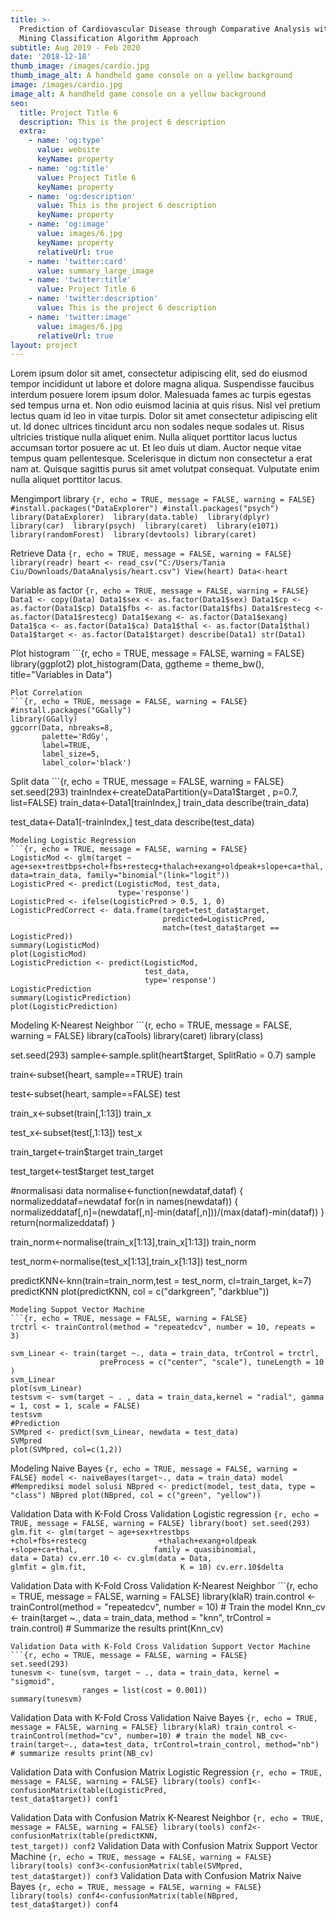 ```yaml
---
title: >-
  Prediction of Cardiovascular Disease through Comparative Analysis with Data
  Mining Classification Algorithm Approach
subtitle: Aug 2019 - Feb 2020
date: '2018-12-18'
thumb_image: /images/cardio.jpg
thumb_image_alt: A handheld game console on a yellow background
image: /images/cardio.jpg
image_alt: A handheld game console on a yellow background
seo:
  title: Project Title 6
  description: This is the project 6 description
  extra:
    - name: 'og:type'
      value: website
      keyName: property
    - name: 'og:title'
      value: Project Title 6
      keyName: property
    - name: 'og:description'
      value: This is the project 6 description
      keyName: property
    - name: 'og:image'
      value: images/6.jpg
      keyName: property
      relativeUrl: true
    - name: 'twitter:card'
      value: summary_large_image
    - name: 'twitter:title'
      value: Project Title 6
    - name: 'twitter:description'
      value: This is the project 6 description
    - name: 'twitter:image'
      value: images/6.jpg
      relativeUrl: true
layout: project
---
```


Lorem ipsum dolor sit amet, consectetur adipiscing elit, sed do eiusmod tempor incididunt ut labore et dolore magna aliqua. Suspendisse faucibus interdum posuere lorem ipsum dolor. Malesuada fames ac turpis egestas sed tempus urna et. Non odio euismod lacinia at quis risus. Nisl vel pretium lectus quam id leo in vitae turpis. Dolor sit amet consectetur adipiscing elit ut. Id donec ultrices tincidunt arcu non sodales neque sodales ut. Risus ultricies tristique nulla aliquet enim. Nulla aliquet porttitor lacus luctus accumsan tortor posuere ac ut. Et leo duis ut diam. Auctor neque vitae tempus quam pellentesque. Scelerisque in dictum non consectetur a erat nam at. Quisque sagittis purus sit amet volutpat consequat. Vulputate enim nulla aliquet porttitor lacus.

Mengimport library
    ```{r, echo = TRUE, message = FALSE, warning = FALSE} 
    #install.packages("DataExplorer") #install.packages("psych") 
    library(DataExplorer) 
    library(data.table) 
    library(dplyr) 
    library(car) 
    library(psych) 
    library(caret) 
    library(e1071) 
    library(randomForest) 
    library(devtools) library(caret)
    ```
    
Retrieve Data
`{r, echo = TRUE, message = FALSE, warning = FALSE} library(readr) heart <- read_csv("C:/Users/Tania Ciu/Downloads/DataAnalysis/heart.csv") View(heart) Data<-heart`

Variable as factor
`{r, echo = TRUE, message = FALSE, warning = FALSE} Data1 <- copy(Data) Data1$sex <- as.factor(Data1$sex) Data1$cp <- as.factor(Data1$cp) Data1$fbs <- as.factor(Data1$fbs) Data1$restecg <- as.factor(Data1$restecg) Data1$exang <- as.factor(Data1$exang) Data1$ca <- as.factor(Data1$ca) Data1$thal <- as.factor(Data1$thal) Data1$target <- as.factor(Data1$target) describe(Data1) str(Data1)`

Plot histogram \`\`\`{r, echo = TRUE, message = FALSE, warning = FALSE}
library(ggplot2) plot_histogram(Data, ggtheme = theme_bw(),
title="Variables in Data")


    Plot Correlation
    ```{r, echo = TRUE, message = FALSE, warning = FALSE}
    #install.packages("GGally")
    library(GGally)
    ggcorr(Data, nbreaks=8, 
           palette='RdGy', 
           label=TRUE, 
           label_size=5, 
           label_color='black')

Split data \`\`\`{r, echo = TRUE, message = FALSE, warning = FALSE}
set.seed(293) trainIndex\<-createDataPartition(y=Data1\$target , p=0.7,
list=FALSE) train_data\<-Data1\[trainIndex,\] train_data
describe(train_data)

test_data\<-Data1\[-trainIndex,\] test_data describe(test_data)


    Modeling Logistic Regression
    ```{r, echo = TRUE, message = FALSE, warning = FALSE}
    LogisticMod <- glm(target ~ age+sex+trestbps+chol+fbs+restecg+thalach+exang+oldpeak+slope+ca+thal, data=train_data, family="binomial"(link="logit"))
    LogisticPred <- predict(LogisticMod, test_data, 
                            type='response')
    LogisticPred <- ifelse(LogisticPred > 0.5, 1, 0)
    LogisticPredCorrect <- data.frame(target=test_data$target, 
                                      predicted=LogisticPred, 
                                      match=(test_data$target == LogisticPred))
    summary(LogisticMod)
    plot(LogisticMod)
    LogisticPrediction <- predict(LogisticMod, 
                                  test_data, 
                                  type='response')
    LogisticPrediction
    summary(LogisticPrediction)
    plot(LogisticPrediction)

Modeling K-Nearest Neighbor \`\`\`{r, echo = TRUE, message = FALSE,
warning = FALSE} library(caTools) library(caret) library(class)

set.seed(293) sample\<-sample.split(heart\$target, SplitRatio = 0.7)
sample

train\<-subset(heart, sample==TRUE) train

test\<-subset(heart, sample==FALSE) test

train_x\<-subset(train\[,1:13\]) train_x

test_x\<-subset(test\[,1:13\]) test_x

train_target\<-train\$target train_target

test_target\<-test\$target test_target

\#normalisasi data normalise\<-function(newdataf,dataf) {
normalizeddataf=newdataf for(n in names(newdataf)) {
normalizeddataf\[,n\]=(newdataf\[,n\]-min(dataf\[,n\]))/(max(dataf)-min(dataf))
} return(normalizeddataf) }

train_norm\<-normalise(train_x\[1:13\],train_x\[1:13\]) train_norm

test_norm\<-normalise(test_x\[1:13\],train_x\[1:13\]) test_norm

predictKNN\<-knn(train=train_norm,test = test_norm, cl=train_target,
k=7) predictKNN plot(predictKNN, col = c("darkgreen", "darkblue"))


    Modeling Suppot Vector Machine
    ```{r, echo = TRUE, message = FALSE, warning = FALSE}
    trctrl <- trainControl(method = "repeatedcv", number = 10, repeats = 3)

    svm_Linear <- train(target ~., data = train_data, trControl = trctrl, 
                        preProcess = c("center", "scale"), tuneLength = 10 )
    svm_Linear
    plot(svm_Linear)
    testsvm <- svm(target ~ . , data = train_data,kernel = "radial", gamma = 1, cost = 1, scale = FALSE)
    testsvm
    #Prediction
    SVMpred <- predict(svm_Linear, newdata = test_data)
    SVMpred
    plot(SVMpred, col=c(1,2))

Modeling Naive Bayes
`{r, echo = TRUE, message = FALSE, warning = FALSE} model <- naiveBayes(target~., data = train_data) model #Memprediksi model solusi NBpred <- predict(model, test_data, type = "class") NBpred plot(NBpred, col = c("green", "yellow"))`

Validation Data with K-Fold Cross Validation Logistic regression
`{r, echo = TRUE, message = FALSE, warning = FALSE} library(boot) set.seed(293) glm.fit <- glm(target ~ age+sex+trestbps                +chol+fbs+restecg                +thalach+exang+oldpeak                +slope+ca+thal,                 family = quasibinomial,                 data = Data) cv.err.10 <- cv.glm(data = Data,                      glmfit = glm.fit,                     K = 10) cv.err.10$delta`

Validation Data with K-Fold Cross Validation K-Nearest Neighbor
\`\`\`{r, echo = TRUE, message = FALSE, warning = FALSE} library(klaR)
train.control \<- trainControl(method = "repeatedcv", number = 10) \#
Train the model Knn_cv \<- train(target \~., data = train_data, method =
"knn", trControl = train.control) \# Summarize the results print(Knn_cv)


    Validation Data with K-Fold Cross Validation Support Vector Machine
    ```{r, echo = TRUE, message = FALSE, warning = FALSE}
    set.seed(293)
    tunesvm <- tune(svm, target ~ ., data = train_data, kernel = "sigmoid",
                    ranges = list(cost = 0.001))
    summary(tunesvm)

Validation Data with K-Fold Cross Validation Naive Bayes
`{r, echo = TRUE, message = FALSE, warning = FALSE} library(klaR) train_control <- trainControl(method="cv", number=10) # train the model NB_cv<- train(target~., data=test_data, trControl=train_control, method="nb") # summarize results print(NB_cv)`

Validation Data with Confusion Matrix Logistic Regression
`{r, echo = TRUE, message = FALSE, warning = FALSE} library(tools) conf1<-confusionMatrix(table(LogisticPred,                              test_data$target)) conf1`

Validation Data with Confusion Matrix K-Nearest Neighbor
`{r, echo = TRUE, message = FALSE, warning = FALSE} library(tools) conf2<-confusionMatrix(table(predictKNN,                              test_target)) conf2`
Validation Data with Confusion Matrix Support Vector Machine
`{r, echo = TRUE, message = FALSE, warning = FALSE} library(tools) conf3<-confusionMatrix(table(SVMpred,                              test_data$target)) conf3`
Validation Data with Confusion Matrix Naive Bayes
`{r, echo = TRUE, message = FALSE, warning = FALSE} library(tools) conf4<-confusionMatrix(table(NBpred,                              test_data$target)) conf4`

